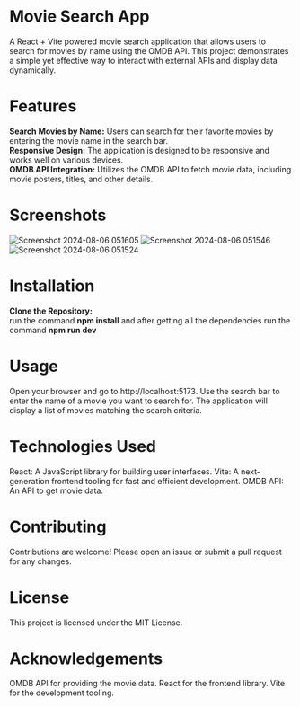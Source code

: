 # Movie Search App

A React + Vite powered movie search application that allows users to search for movies by name using the OMDB API. This project demonstrates a simple yet effective way to interact with external APIs and display data dynamically.

# Features
**Search Movies by Name:** Users can search for their favorite movies by entering the movie name in the search bar.<br>
**Responsive Design:** The application is designed to be responsive and works well on various devices.<br>
**OMDB API Integration:** Utilizes the OMDB API to fetch movie data, including movie posters, titles, and other details.<br>
# Screenshots
![Screenshot 2024-08-06 051605](https://github.com/user-attachments/assets/d949289f-57e8-4c07-b115-66fcf2d904c2)
![Screenshot 2024-08-06 051546](https://github.com/user-attachments/assets/4564330e-a268-4c3e-8e9e-4cb77e676a15)
![Screenshot 2024-08-06 051524](https://github.com/user-attachments/assets/1f7e7557-d095-45f7-a7c2-0ecd3eed0509)


# Installation
**Clone the Repository:**<br>
run the command **npm install** and after getting all the dependencies run the command **npm run dev**

# Usage
Open your browser and go to http://localhost:5173.
Use the search bar to enter the name of a movie you want to search for.
The application will display a list of movies matching the search criteria.
# Technologies Used
React: A JavaScript library for building user interfaces.
Vite: A next-generation frontend tooling for fast and efficient development.
OMDB API: An API to get movie data.
# Contributing
Contributions are welcome! Please open an issue or submit a pull request for any changes.

# License
This project is licensed under the MIT License.

# Acknowledgements
OMDB API for providing the movie data.
React for the frontend library.
Vite for the development tooling.
